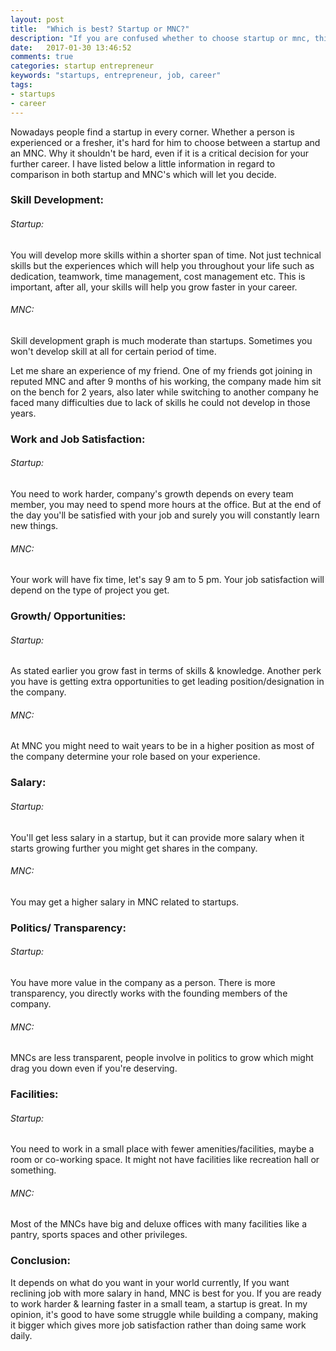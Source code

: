 ```yaml
---
layout: post
title:  "Which is best? Startup or MNC?"
description: "If you are confused whether to choose startup or mnc, this comparison highlights the differences between both and can clear the pros and cons. Rest choose that suits you best"
date:   2017-01-30 13:46:52
comments: true
categories: startup entrepreneur
keywords: "startups, entrepreneur, job, career"
tags:
- startups
- career
---
```


Nowadays people find a startup in every corner. Whether a person is experienced or a fresher, it's hard for him to choose between a startup and an MNC. Why it shouldn't be hard, even if it is a critical decision for your further career.
I have listed below a little information in regard to comparison in both startup and MNC's which will let you decide.

<h3>Skill Development:</h3>
<h6>Startup:</h6> 
You will develop more skills within a shorter span of time. Not just technical skills but the experiences which will help you throughout your life such as dedication, teamwork, time management, cost management etc. This is important, after all, your skills will help you grow faster in your career.
<h6>MNC:</h6> 
Skill development graph is much moderate than startups. Sometimes you won't develop skill at all for certain period of time. 

Let me share an experience of my friend.
One of my friends got joining in reputed MNC and after 9 months of his working, the company made him sit on the bench for 2 years, also later while switching to another company he faced many difficulties due to lack of skills he could not develop in those years.

<h3>Work and Job Satisfaction:</h3>
<h6>Startup:</h6> 
You need to work harder, company's growth depends on every team member, you may need to spend more hours at the office. But at the end of the day you'll be satisfied with your job and surely you will constantly learn new things. 
<h6>MNC:</h6> 
Your work will have fix time, let's say 9 am to 5 pm. Your job satisfaction will depend on the type of project you get.

<h3>Growth/ Opportunities:</h3>
<h6>Startup:</h6> 
As stated earlier you grow fast in terms of skills & knowledge. Another perk you have is getting extra opportunities to get leading position/designation in the company.
<h6>MNC:</h6> 
At MNC you might need to wait years to be in a higher position as most of the company determine your role based on your experience. 

<h3>Salary:</h3>
<h6>Startup:</h6> 
You'll get less salary in a startup, but it can provide more salary when it starts growing further you might get shares in the company.
<h6>MNC:</h6> 
You may get a higher salary in MNC related to startups.

<h3>Politics/ Transparency:</h3>
<h6>Startup:</h6> 
You have more value in the company as a person. There is more transparency, you directly works with the founding members of the company. 
<h6>MNC:</h6> 
MNCs are less transparent, people involve in politics to grow which might drag you down even if you're deserving.


<h3>Facilities:</h3>
<h6>Startup:</h6> 
You need to work in a small place with fewer amenities/facilities, maybe a room or co-working space. It might not have facilities like recreation hall or something.
<h6>MNC:</h6>
Most of the MNCs have big and deluxe offices with many facilities like a pantry, sports spaces and other privileges. 


<h3>Conclusion:</h3>
It depends on what do you want in your world currently, If you want reclining job with more salary in hand, MNC is best for you. If you are ready to work harder & learning faster in a small team, a startup is great.
In my opinion, it's good to have some struggle while building a company, making it bigger which gives more job satisfaction rather than doing same work daily.